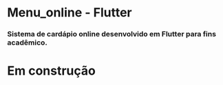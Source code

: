 # Menu_online - Flutter

### Sistema de cardápio online desenvolvido em Flutter para fins acadêmico.

# Em construção
